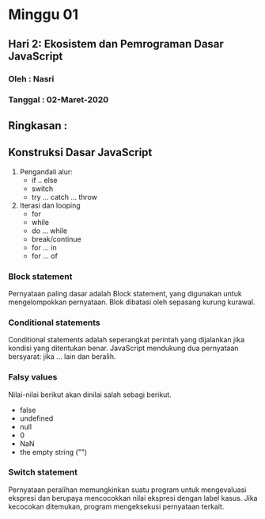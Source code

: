 # Minggu 01

## Hari 2: Ekosistem dan Pemrograman Dasar JavaScript

### Oleh : Nasri

### Tanggal : 02-Maret-2020

## Ringkasan :
## Konstruksi Dasar JavaScript
  1. Pengandali alur:
      * if .. else
      * switch
      * try ... catch ... throw
  2. Iterasi dan looping
      * for
      * while
      * do ... while
      * break/continue
      * for ... in
      * for ... of
      
### Block statement
Pernyataan paling dasar adalah Block statement, yang digunakan untuk mengelompokkan pernyataan. Blok dibatasi oleh sepasang kurung kurawal.

### Conditional statements
Conditional statements adalah seperangkat perintah yang dijalankan jika kondisi yang ditentukan benar. JavaScript mendukung dua pernyataan bersyarat: jika ... lain dan beralih.

### Falsy values
Nilai-nilai berikut akan dinilai salah sebagi berikut.
* false
* undefined
* null
* 0
* NaN
* the empty string ("")

### Switch statement
Pernyataan peralihan memungkinkan suatu program untuk mengevaluasi ekspresi dan berupaya mencocokkan nilai ekspresi dengan label kasus. Jika kecocokan ditemukan, program mengeksekusi pernyataan terkait.
